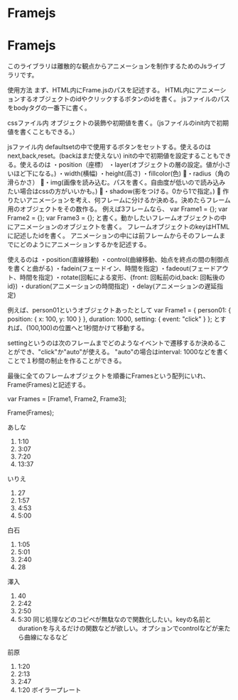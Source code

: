 # Framejs
# Framejs

このライブラリは離散的な観点からアニメーションを制作するためのJsライブラリです。

使用方法
まず、HTML内にFrame.jsのパスを記述する。
HTML内にアニメーションするオブジェクトのidやクリックするボタンのidを書く。
jsファイルのパスをbodyタグの一番下に書く。

cssファイル内
オブジェクトの装飾や初期値を書く。（jsファイルのinit内で初期値を書くこともできる。）

jsファイル内
defaultsetの中で使用するボタンをセットする。使えるのはnext,back,reset。(backはまだ使えない)
initの中で初期値を設定することもできる。使えるのは
・position（座標）
・layer(オブジェクトの層の設定。値が小さいほど下になる。)
・width(横幅)
・height(高さ)
・fillcolor(色)
・radius（角の滑らかさ）
・img(画像を読み込む。パスを書く。自由度が低いので読み込みたい場合はcssの方がいいかも。)
・shadow(影をつける。0から1で指定。)

作りたいアニメーションを考え、何フレームに分けるか決める。決めたらフレーム用のオブジェクトをその数作る。
例えば3フレームなら、
var Frame1 = {};
var Frame2 = {};
var Frame3 = {};
と書く。動かしたいフレームオブジェクトの中にアニメーションのオブジェクトを書く。
フレームオブジェクトのkeyはHTMLに記述したidを書く。
アニメーションの中には前フレームからそのフレームまでにどのようにアニメーションするかを記述する。

使えるのは
・position(直線移動)
・control(曲線移動、始点を終点の間の制御点を書くと曲がる)
・fadein(フェードイン、時間を指定)
・fadeout(フェードアウト、時間を指定)
・rotate(回転による変形、{front: 回転前のid,back: 回転後のid})
・duration(アニメーションの時間指定)
・delay(アニメーションの遅延指定)

例えば、person01というオブジェクトあったとして
var Frame1 = {
    person01: {
        position: {
            x: 100,
            y: 100
        }
    },
    duration: 1000,
    setting: {
        event: "click"
    }
};
とすれば、(100,100)の位置へと1秒間かけて移動する。

settingというのは次のフレームまでどのようなイベントで遷移するか決めることができ、"click"か"auto"が使える。
"auto"の場合はinterval: 1000などを書くことで１秒間の制止を作ることができる。

最後に全てのフレームオブジェクトを順番にFramesという配列にいれ、Frame(Frames)と記述する。

var Frames = [Frame1, Frame2, Frame3];

Frame(Frames); 

あしな
1. 1:10
2. 3:07
3. 7:20
4. 13:37

いりえ
1. 27
2. 1:57
3. 4:53
4. 5:00

白石
1. 1:05
2. 5:01
3. 2:40
4. 28

澤入
1. 40
2. 2:42
3. 2:50
4. 5:30
同じ処理などのコピペが無駄なので関数化したい。keyの名前とdurationを与えるだけの関数などが欲しい。オプションでcontrolなどが来たら曲線になるなど

前原
1. 1:20
2. 2:13
3. 2:47
4. 1:20
ボイラープレート

